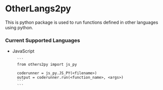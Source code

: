 # OtherLangs2py
This is python package is used to run functions defined in other languages using python.  

### Current Supported Languages
- JavaScript
  
        ```
        from others2py import js_py

        coderunner = js_py.JS_PY(<filename>)
        output = coderunner.run(<function_name>, <args>)
        ```
        ```
